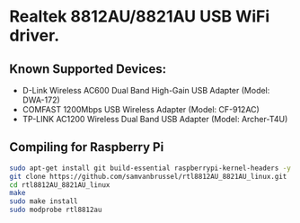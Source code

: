 # Realtek 8812AU/8821AU USB WiFi driver.

## Known Supported Devices:

* D-Link Wireless AC600 Dual Band High-Gain USB Adapter (Model: DWA-172)
* COMFAST 1200Mbps USB Wireless Adapter (Model: CF-912AC)
* TP-LINK AC1200 Wireless Dual Band USB Adapter (Model: Archer-T4U)

## Compiling for Raspberry Pi

```sh
sudo apt-get install git build-essential raspberrypi-kernel-headers -y
git clone https://github.com/samvanbrussel/rtl8812AU_8821AU_linux.git
cd rtl8812AU_8821AU_linux
make
sudo make install
sudo modprobe rtl8812au
```
